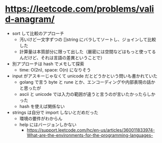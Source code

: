 # https://leetcode.com/problems/valid-anagram/

- sort して比較のアプローチ
    - 汚いけど一文字ずつの []string にバラしてソートし、ジョインして比較した
    - 計算量は本質部分に限って出した（厳密には空間などはもっと使ってるんだけど、それは言語の差異ということで）
- 別アプローチは hash でメモして探索
    - time: O(2n), space: O(n) になりそう
- input がアスキーじゃなくて unicode だとどうかという問いも書かれていた
    - golang で言う byte と rune とか、エンコーディングや内部表現の話かと思ったが
    - ascii と unicode では入力の範囲が違うと言うのが言いたかったらしかった
    - hash を使えば関係ない
- strings は自分で import しないとだめだった
    - 環境の要件がわからん
    - help にはバージョンしかない
        - https://support.leetcode.com/hc/en-us/articles/360011833974-What-are-the-environments-for-the-programming-languages-
